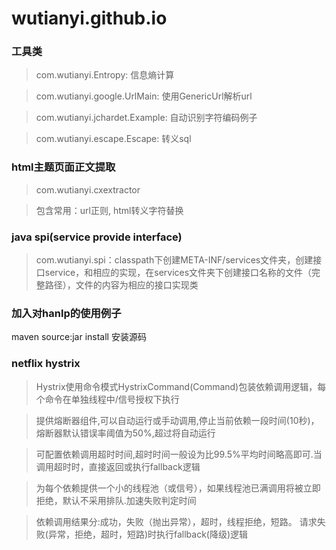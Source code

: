 # wutianyi.github.io

### 工具类
> com.wutianyi.Entropy: 信息熵计算

> com.wutianyi.google.UrlMain: 使用GenericUrl解析url

> com.wutianyi.jchardet.Example: 自动识别字符编码例子

> com.wutianyi.escape.Escape: 转义sql

### html主题页面正文提取
> com.wutianyi.cxextractor

> 包含常用：url正则, html转义字符替换

### java spi(service provide interface)
> com.wutianyi.spi：classpath下创建META-INF/services文件夹，创建接口service，和相应的实现，在services文件夹下创建接口名称的文件（完整路径），文件的内容为相应的接口实现类

### 加入对hanlp的使用例子

maven source:jar install 安装源码

### netflix hystrix

> Hystrix使用命令模式HystrixCommand(Command)包装依赖调用逻辑，每个命令在单独线程中/信号授权下执行

> 提供熔断器组件,可以自动运行或手动调用,停止当前依赖一段时间(10秒)，熔断器默认错误率阈值为50%,超过将自动运行
 
> 可配置依赖调用超时时间,超时时间一般设为比99.5%平均时间略高即可.当调用超时时，直接返回或执行fallback逻辑

> 为每个依赖提供一个小的线程池（或信号），如果线程池已满调用将被立即拒绝，默认不采用排队.加速失败判定时间

> 依赖调用结果分:成功，失败（抛出异常），超时，线程拒绝，短路。 请求失败(异常，拒绝，超时，短路)时执行fallback(降级)逻辑